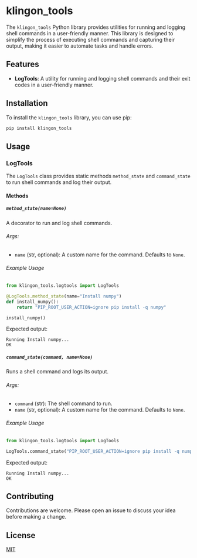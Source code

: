 # klingon_tools

The `klingon_tools` Python library provides utilities for running and logging shell commands in a user-friendly manner. This library is designed to simplify the process of executing shell commands and capturing their output, making it easier to automate tasks and handle errors.

## Features

- **LogTools**: A utility for running and logging shell commands and their exit codes in a user-friendly manner.

## Installation

To install the `klingon_tools` library, you can use pip:

```sh
pip install klingon_tools
```

## Usage

### LogTools

The `LogTools` class provides static methods `method_state` and `command_state` to run shell commands and log their output.

#### Methods

##### `method_state(name=None)`

A decorator to run and log shell commands.

###### Args:
- `name` (str, optional): A custom name for the command. Defaults to `None`.

###### Example Usage

```python
from klingon_tools.logtools import LogTools

@LogTools.method_state(name="Install numpy")
def install_numpy():
    return "PIP_ROOT_USER_ACTION=ignore pip install -q numpy"

install_numpy()
```

Expected output:

```plaintext
Running Install numpy...                                               OK
```

##### `command_state(command, name=None)`

Runs a shell command and logs its output.

###### Args:
- `command` (str): The shell command to run.
- `name` (str, optional): A custom name for the command. Defaults to `None`.

###### Example Usage

```python
from klingon_tools.logtools import LogTools

LogTools.command_state("PIP_ROOT_USER_ACTION=ignore pip install -q numpy", name="Install numpy")(lambda: None)()
```

Expected output:

```plaintext
Running Install numpy...                                               OK
```

## Contributing

Contributions are welcome. Please open an issue to discuss your idea before making a change.

## License

[MIT](https://choosealicense.com/licenses/mit/)
